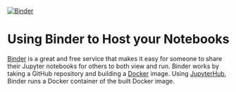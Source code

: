 [![Binder](https://mybinder.org/badge_logo.svg)](https://hub-binder.mybinder.ovh/user/hchen611fit-binder-framework-m1ugxhjt/lab)

# Using Binder to Host your Notebooks
[Binder](https://mybinder.org) is a great and free service that makes it easy for someone to share their Jupyter notebooks for others to both view and run. Binder works by taking a GitHub repository and building a [Docker](https://www.docker.com) image. Using [JupyterHub](https://jupyterhub.readthedocs.io/en/latest/), Binder runs a Docker container of the built Docker image.
